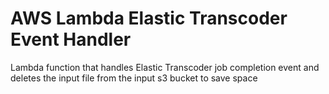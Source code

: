 # AWS Lambda Elastic Transcoder Event Handler
Lambda function that handles Elastic Transcoder job completion event and deletes the input file from the input s3 bucket to save space
